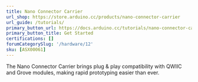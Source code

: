 ```yaml
---
title: Nano Connector Carrier
url_shop: https://store.arduino.cc/products/nano-connector-carrier
url_guide: /tutorials/
primary_button_url: https://docs.arduino.cc/tutorials/nano-connector-carrier/getting-started-nano-connector-carrier/
primary_button_title: Get Started
certifications: []
forumCategorySlug: '/hardware/12'
sku: [ASX00061]
---
```


The Nano Connector Carrier brings plug & play compatibility with QWIIC and Grove modules, making rapid prototyping easier than ever.